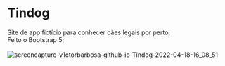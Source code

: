 # Tindog
Site de app fictício para conhecer cães legais por perto;<br>
Feito o Bootstrap 5;<br><br>
![screencapture-v1ctorbarbosa-github-io-Tindog-2022-04-18-16_08_51](https://user-images.githubusercontent.com/101783823/163862551-9ebb4009-5ad8-4553-9206-79a43aef2925.png)
